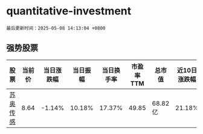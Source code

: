 # quantitative-investment

`最后更新时间：2025-05-08 14:13:04 +0800`

## 强势股票

|股票|当前价|当日涨跌幅|当日振幅|当日换手率|市盈率TTM|总市值|近10日涨跌幅|
|----|----|----|----|----|----|----|----|
|[苏奥传感](https://xueqiu.com/S/SZ300507)|8.64|-1.14%|10.18%|17.37%|49.85|68.82亿|21.18%|
